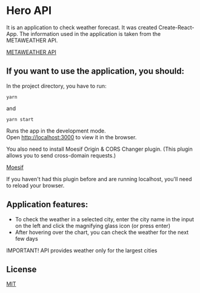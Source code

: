 # Hero API

It is an application to check weather forecast. It was created Create-React-App. The information used in the application is taken from the METAWEATHER API.

[METAWEATHER API](https://www.metaweather.com/api/)

## If you want to use the application, you should:

In the project directory, you have to run:

`yarn`

and

`yarn start`

Runs the app in the development mode.\
Open [http://localhost:3000](http://localhost:3000) to view it in the browser.

You also need to install Moesif Origin & CORS Changer plugin.
(This plugin allows you to send cross-domain requests.)

[Moesif](https://https://chrome.google.com/webstore/detail/moesif-origin-cors-change/digfbfaphojjndkpccljibejjbppifbc)

If you haven't had this plugin before and are running localhost, you'll need to reload your browser.

## Application features:

- To check the weather in a selected city, enter the city name in the input on the left and click the magnifying glass icon (or press enter)
- After hovering over the chart, you can check the weather for the next few days

IMPORTANT! API provides weather only for the largest cities

## License

[MIT](https://choosealicense.com/licenses/mit/)
